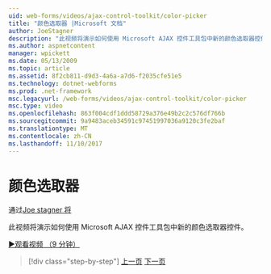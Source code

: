```yaml
---
uid: web-forms/videos/ajax-control-toolkit/color-picker
title: "颜色选取器 |Microsoft 文档"
author: JoeStagner
description: "此视频将演示如何使用 Microsoft AJAX 控件工具包中新的颜色选取器控件。"
ms.author: aspnetcontent
manager: wpickett
ms.date: 05/13/2009
ms.topic: article
ms.assetid: 8f2cb811-d9d3-4a6a-a7d6-f2035cfe51e5
ms.technology: dotnet-webforms
ms.prod: .net-framework
msc.legacyurl: /web-forms/videos/ajax-control-toolkit/color-picker
msc.type: video
ms.openlocfilehash: 863f004cdf1ddd58729a376e49b2c2c576df766b
ms.sourcegitcommit: 9a9483aceb34591c97451997036a9120c3fe2baf
ms.translationtype: MT
ms.contentlocale: zh-CN
ms.lasthandoff: 11/10/2017
---
```

<a name="color-picker"></a>颜色选取器
====================
通过[Joe stagner 将](https://github.com/JoeStagner)

此视频将演示如何使用 Microsoft AJAX 控件工具包中新的颜色选取器控件。

[&#9654;观看视频 （9 分钟）](https://channel9.msdn.com/Blogs/ASP-NET-Site-Videos/color-picker)

>[!div class="step-by-step"]
[上一页](control-extenders.md)
[下一页](combo-box.md)
